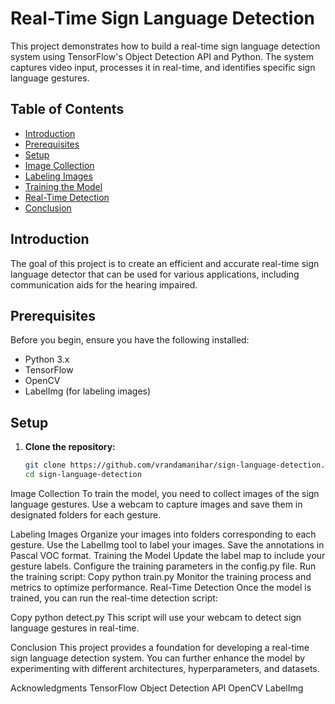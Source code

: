 # Real-Time Sign Language Detection

This project demonstrates how to build a real-time sign language detection system using TensorFlow's Object Detection API and Python. The system captures video input, processes it in real-time, and identifies specific sign language gestures.

## Table of Contents
- [Introduction](#introduction)
- [Prerequisites](#prerequisites)
- [Setup](#setup)
- [Image Collection](#image-collection)
- [Labeling Images](#labeling-images)
- [Training the Model](#training-the-model)
- [Real-Time Detection](#real-time-detection)
- [Conclusion](#conclusion)

## Introduction

The goal of this project is to create an efficient and accurate real-time sign language detector that can be used for various applications, including communication aids for the hearing impaired.

## Prerequisites

Before you begin, ensure you have the following installed:
- Python 3.x
- TensorFlow
- OpenCV
- LabelImg (for labeling images)

## Setup

1. **Clone the repository:**
   ```bash
   git clone https://github.com/vrandamanihar/sign-language-detection.git
   cd sign-language-detection
   
Image Collection
To train the model, you need to collect images of the sign language gestures. Use a webcam to capture images and save them in designated folders for each gesture.

Labeling Images
Organize your images into folders corresponding to each gesture.
Use the LabelImg tool to label your images. Save the annotations in Pascal VOC format.
Training the Model
Update the label map to include your gesture labels.
Configure the training parameters in the config.py file.
Run the training script:
Copy
python train.py
Monitor the training process and metrics to optimize performance.
Real-Time Detection
Once the model is trained, you can run the real-time detection script:

Copy
python detect.py
This script will use your webcam to detect sign language gestures in real-time.

Conclusion
This project provides a foundation for developing a real-time sign language detection system. You can further enhance the model by experimenting with different architectures, hyperparameters, and datasets.

Acknowledgments
TensorFlow Object Detection API
OpenCV
LabelImg
